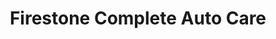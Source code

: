 ---
title: "Firestone Complete Auto Care"
url: /bastrop/firestone-complete-auto-care/
shop: car repair
---